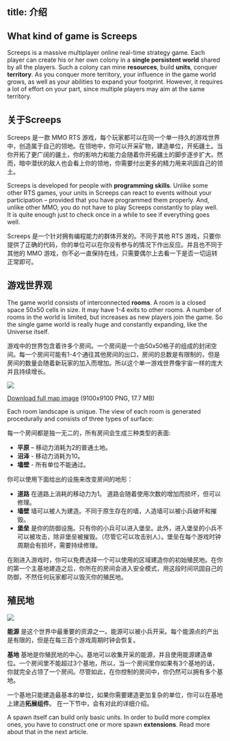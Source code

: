 title: 介绍
---------

## What kind of game is Screeps

Screeps is a massive multiplayer online real-time strategy game. Each player can create his or her own colony in a **single persistent world** shared by all the players. Such a colony can mine **resources**, build **units**, conquer **territory**. As you conquer more territory, your influence in the game world grows, as well as your abilities to expand your footprint. However, it requires a lot of effort on your part, since multiple players may aim at the same territory.


## 关于Screeps
Screeps 是一款 MMO RTS 游戏，每个玩家都可以在同一个单一持久的游戏世界中，创造属于自己的领地。在领地中，你可以开采矿物，建造单位，开拓疆土。当你开拓了更广阔的疆土，你的影响力和能力会随着你开拓疆土的脚步逐步扩大。然而，暗中潜伏的敌人也会看上你的领地，你需要付出更多的精力用来巩固自己的领土。

Screeps is developed for people with **programming skills**. Unlike some other RTS games, your units in Screeps can react to events without your participation – provided that you have programmed them properly. And, unlike other MMO, you do not have to play Screeps constantly to play well. It is quite enough just to check once in a while to see if everything goes well.

Screeps 是一个针对拥有编程能力的群体开发的。不同于其他 RTS 游戏，只要你提供了正确的代码，你的单位可以在你没有参与的情况下作出反应。并且也不同于其他的 MMO 游戏，你不必一直保持在线，只需要偶尔上去看一下是否一切运转正常即可。

## 游戏世界观

The game world consists of interconnected **rooms**. A room is a closed space 50x50 cells in size. It may have 1-4 exits to other rooms. A number of rooms in the world is limited, but increases as new players join the game. So the single game world is really huge and constantly expanding, like the Universe itself.

游戏中的世界包含着许多个房间。一个房间是一个由50x50格子的组成的封闭空间。每一个房间可能有1-4个通往其他房间的出口，房间的总数是有限制的，但是房间的数量会随着新玩家的加入而增加。所以这个单一游戏世界像宇宙一样的庞大并且持续增长。

[![](img/world-map.png)](http://static.screeps.com/map.png)

[Download full map image](http://static.screeps.com/map.png) (9100x9100 PNG, 17.7 MB)

Each room landscape is unique. The view of each room is generated procedurally and consists of three types of surface:

每一个房间都是独一无二的，所有房间会生成三种类型的表面:

*   **平原** – 移动力消耗为2的普通土地。
*   **沼泽** - 移动力消耗为10。
*   **墙壁** - 所有单位不能通过。

你可以使用下面给出的设施来改变房间的地形：

*   **道路** 在道路上消耗的移动力为1。 道路会随着使用次数的增加而损坏，但可以修理。
*   **墙壁** 墙可以被人为建造。不同于原生存在的墙，人造墙可以被小兵破坏和摧毁。
*   **堡垒** 是你的防御设施。只有你的小兵可以进入堡垒。此外，进入堡垒的小兵不可以被攻击，除非堡垒被摧毁。（尽管它可以攻击别人）。堡垒在每个游戏时钟周期会有损坏，需要持续修理。

在刚进入游戏时，你可以免费选择一个可以使用的区域建造你的初始殖民地。在你的第一个主基地建造之后，你所在的房间会进入安全模式，用这段时间巩固自己的防御，不然任何玩家都可以毁灭你的殖民地。


## 殖民地

**![](img/colony-center.png)**

**能源** 是这个世界中最重要的资源之一。能源可以被小兵开采。每个能源点的产出是有限的，但是在每三百个游戏周期时钟会恢复。

**基地** 基地是你殖民地的中心。基地可以收集开采的能源，并且使用能源建造单位。一个房间里不能超过3个基地，所以，当一个房间里你如果有3个基地的话，你就完全占领了一个房间。尽管如此，在你控制的房间中，你仍然可以拥有多个基地。

一个基地只能建造最基本的单位，如果你需要建造更加复杂的单位，你可以在基地上建造**拓展组件**。
在一下节中，会有对此的详细介绍。

A spawn itself can build only basic units. In order to build more complex ones, you have to construct one or more spawn **extensions**. Read more about that in the next article.